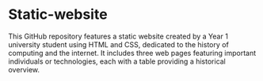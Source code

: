 # Static-website
This GitHub repository features a static website created by a Year 1 university student using HTML and CSS, dedicated to the history of computing and the internet. It includes three web pages featuring important individuals or technologies, each with a table providing a historical overview.
